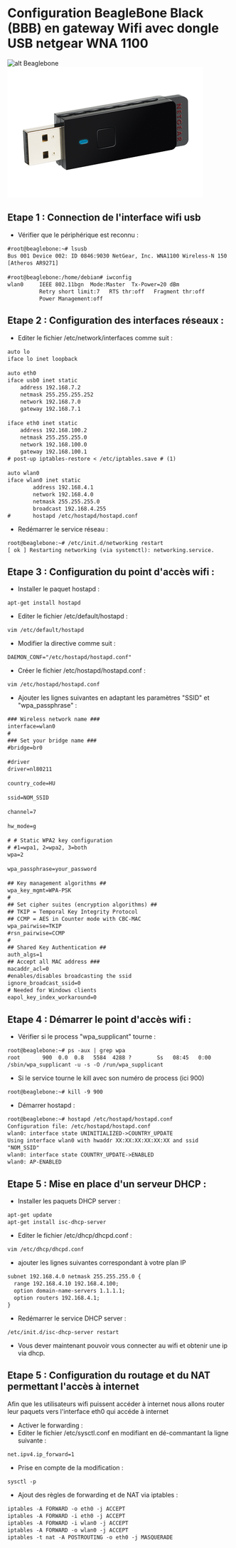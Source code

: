 # Configuration BeagleBone Black (BBB) en gateway Wifi avec dongle USB netgear WNA 1100

![alt Beaglebone](../images/bbb.jpg)
![alt Dongle USB WIFI](../images/USB-WIFI-WNA1100.png)

## Etape 1 : Connection de l'interface wifi usb
- Vérifier que le périphérique est reconnu :
```
#root@beaglebone:~# lsusb
Bus 001 Device 002: ID 0846:9030 NetGear, Inc. WNA1100 Wireless-N 150 [Atheros AR9271]

#root@beaglebone:/home/debian# iwconfig
wlan0     IEEE 802.11bgn  Mode:Master  Tx-Power=20 dBm
          Retry short limit:7   RTS thr:off   Fragment thr:off
          Power Management:off
```
## Etape 2 : Configuration des interfaces réseaux :
- Editer le fichier /etc/network/interfaces comme suit :
```
auto lo
iface lo inet loopback

auto eth0
iface usb0 inet static
    address 192.168.7.2
    netmask 255.255.255.252
    network 192.168.7.0
    gateway 192.168.7.1

iface eth0 inet static
    address 192.168.100.2
    netmask 255.255.255.0
    network 192.168.100.0
    gateway 192.168.100.1
# post-up iptables-restore < /etc/iptables.save # (1)

auto wlan0
iface wlan0 inet static
        address 192.168.4.1
        network 192.168.4.0
        netmask 255.255.255.0
        broadcast 192.168.4.255
#       hostapd /etc/hostapd/hostapd.conf
```
- Redémarrer le service réseau :
```
root@beaglebone:~# /etc/init.d/networking restart
[ ok ] Restarting networking (via systemctl): networking.service.
```

## Etape 3 : Configuration du point d'accès wifi :
- Installer le paquet hostapd :
```
apt-get install hostapd
```
- Editer le fichier /etc/default/hostapd :
```
vim /etc/default/hostapd
```
- Modifier la directive comme suit :
```
DAEMON_CONF="/etc/hostapd/hostapd.conf"
```
- Créer le fichier /etc/hostapd/hostapd.conf :
```
vim /etc/hostapd/hostapd.conf
```
- Ajouter les lignes suivantes en adaptant les paramètres "SSID" et "wpa_passphrase" :
```
### Wireless network name ###
interface=wlan0
#
### Set your bridge name ###
#bridge=br0

#driver
driver=nl80211

country_code=HU

ssid=NOM_SSID

channel=7

hw_mode=g

# # Static WPA2 key configuration
# #1=wpa1, 2=wpa2, 3=both
wpa=2

wpa_passphrase=your_password

## Key management algorithms ##
wpa_key_mgmt=WPA-PSK
#
## Set cipher suites (encryption algorithms) ##
## TKIP = Temporal Key Integrity Protocol
## CCMP = AES in Counter mode with CBC-MAC
wpa_pairwise=TKIP
#rsn_pairwise=CCMP
#
## Shared Key Authentication ##
auth_algs=1
## Accept all MAC address ###
macaddr_acl=0
#enables/disables broadcasting the ssid
ignore_broadcast_ssid=0
# Needed for Windows clients
eapol_key_index_workaround=0

```
## Etape 4 : Démarrer le point d'accès wifi :
- Vérifier si le process "wpa_supplicant" tourne :
```
root@beaglebone:~# ps -aux | grep wpa
root       900  0.0  0.8   5584  4288 ?        Ss   08:45   0:00 /sbin/wpa_supplicant -u -s -O /run/wpa_supplicant
```
- Si le service tourne le kill avec son numéro de process (ici 900)
```
root@beaglebone:~# kill -9 900
```
- Démarrer hostapd :
```
root@beaglebone:~# hostapd /etc/hostapd/hostapd.conf
Configuration file: /etc/hostapd/hostapd.conf
wlan0: interface state UNINITIALIZED->COUNTRY_UPDATE
Using interface wlan0 with hwaddr XX:XX:XX:XX:XX:XX and ssid "NOM_SSID"
wlan0: interface state COUNTRY_UPDATE->ENABLED
wlan0: AP-ENABLED
```
## Etape 5 : Mise en place d'un serveur DHCP :
- Installer les paquets DHCP server :
```
apt-get update
apt-get install isc-dhcp-server
```
- Editer le fichier /etc/dhcp/dhcpd.conf :
```
vim /etc/dhcp/dhcpd.conf
```
- ajouter les lignes suivantes correspondant à votre plan IP
```
subnet 192.168.4.0 netmask 255.255.255.0 {
  range 192.168.4.10 192.168.4.100;
  option domain-name-servers 1.1.1.1;
  option routers 192.168.4.1;
}
```
- Redémarrer le service DHCP server :
```
/etc/init.d/isc-dhcp-server restart
```
- Vous dever maintenant pouvoir vous connecter au wifi et obtenir une ip via dhcp.

## Etape 5 : Configuration du routage et du NAT permettant l'accès à internet
Afin que les utilisateurs wifi puissent accéder à internet nous allons router leur paquets vers l'interface eth0 qui accéde à internet

- Activer le forwarding :
- Editer le fichier /etc/sysctl.conf en modifiant en dé-commantant la ligne suivante :
```
net.ipv4.ip_forward=1
```
- Prise en compte de la modification :
```
sysctl -p
```
- Ajout des règles de forwarding et de NAT via iptables :
```
iptables -A FORWARD -o eth0 -j ACCEPT
iptables -A FORWARD -i eth0 -j ACCEPT
iptables -A FORWARD -i wlan0 -j ACCEPT
iptables -A FORWARD -o wlan0 -j ACCEPT
iptables -t nat -A POSTROUTING -o eth0 -j MASQUERADE
```





